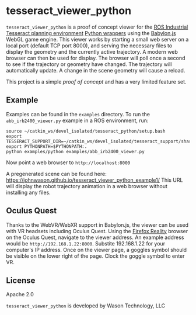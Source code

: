 # tesseract_viewer_python

`tesseract_viewer_python` is a proof of concept viewer for the [ROS Industrial Tesseract planning environment](https://github.com/ros-industrial-consortium/tesseract) [Python wrappers](https://github.com/johnwason/tesseract_python) using the [Babylon.js](https://github.com/BabylonJS) WebGL game engine. This viewer works by starting a small web server on a local port (default TCP port 8000), and serving the necessary files to display the geometry and the currently active trajectory. A modern web browser can then be used for display. The browser will poll once a second to see if the trajectory or geometry have changed. The trajectory will automatically update. A change in the scene geometry will cause a reload.

This project is a simple *proof of concept* and has a very limited feature set.

## Example

Examples can be found in the `examples` directory. To run the `abb_irb2400_viewer.py` example in a ROS environment, run:

    source ~/catkin_ws/devel_isolated/tesseract_python/setup.bash
    export TESSERACT_SUPPORT_DIR=~/catkin_ws/devel_isolated/tesseract_support/share/tesseract_support
    export PYTHONPATH=$PYTHONPATH:.
    python examples/python examples/abb_irb2400_viewer.py

Now point a web browser to `http://localhost:8000`

A pregenerated scene can be found here: https://johnwason.github.io/tesseract_viewer_python_example1/ This URL will display the robot trajectory animation in a web browser without installing any files.

## Oculus Quest

Thanks to the WebVR/WebXR support in Babylon.js, the viewer can be used with VR headsets including Oculus Quest. Using the [Firefox Reality](https://www.oculus.com/experiences/quest/2180252408763702/?locale=en_US) browser on the Oculus Quest, navigate to the viewer address. An example address would be `http://192.168.1.22:8000`. Substite 192.168.1.22 for your computer's IP address. Once on the viewer page, a goggles symbol should be visible on the lower right of the page. Clock the goggle symbol to enter VR.

## License

Apache 2.0

`tesseract_viewer_python` is developed by Wason Technology, LLC
